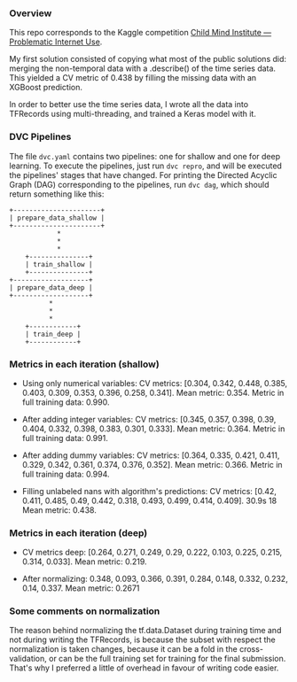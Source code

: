 ### Overview

This repo corresponds to the Kaggle competition 
[Child Mind Institute — Problematic Internet Use](https://www.kaggle.com/competitions/child-mind-institute-problematic-internet-use).

My first solution consisted of copying what most of the public solutions did: merging the non-temporal data with a .describe() of the time series data. This yielded a CV metric of 0.438 by filling the missing data with an XGBoost prediction.

In order to better use the time series data, I wrote all the data into TFRecords using multi-threading, and trained a Keras model with it.

### DVC Pipelines

The file `dvc.yaml` contains two pipelines: one for shallow and one for deep learning. To execute the pipelines, just run `dvc repro`, and will be executed the pipelines' stages that have changed. For printing the Directed Acyclic Graph (DAG) corresponding to the pipelines, run `dvc dag`, which should return something like this:

```
+----------------------+ 
| prepare_data_shallow | 
+----------------------+ 
            *            
            *            
            *            
    +---------------+    
    | train_shallow |    
    +---------------+    
+-------------------+  
| prepare_data_deep |  
+-------------------+  
          *            
          *            
          *            
    +------------+     
    | train_deep |     
    +------------+
```     

### Metrics in each iteration (shallow)

- Using only numerical variables:
CV metrics: [0.304, 0.342, 0.448, 0.385, 0.403, 0.309, 0.353, 0.396, 0.258, 0.341].
Mean metric:  0.354.
Metric in full training data:  0.990.

- After adding integer variables:
CV metrics: [0.345, 0.357, 0.398, 0.39, 0.404, 0.332, 0.398, 0.383, 0.301, 0.333].
Mean metric:  0.364.
Metric in full training data:  0.991.

- After adding dummy variables:
CV metrics: [0.364, 0.335, 0.421, 0.411, 0.329, 0.342, 0.361, 0.374, 0.376, 0.352].
Mean metric:  0.366.
Metric in full training data:  0.994.

- Filling unlabeled nans with algorithm's predictions:
CV metrics: [0.42, 0.411, 0.485, 0.49, 0.442, 0.318, 0.493, 0.499, 0.414, 0.409].
30.9s	18	Mean metric:  0.438.

### Metrics in each iteration (deep)

- CV metrics deep: [0.264, 0.271, 0.249, 0.29, 0.222, 0.103, 0.225, 0.215, 0.314, 0.033].
Mean metric:  0.219.

- After normalizing: 0.348, 0.093, 0.366, 0.391, 0.284, 0.148, 0.332, 0.232, 0.14, 0.337.
Mean metric: 0.2671

### Some comments on normalization

The reason behind normalizing the tf.data.Dataset during training time and not during writing the TFRecords, is
because the subset with respect the normalization is taken changes, because it can be a fold in the cross-validation,
or can be the full training set for training for the final submission. That's why I preferred a little of overhead
in favour of writing code easier.